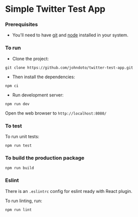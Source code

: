 # Simple Twitter Test App

### Prerequisites

- You'll need to have [git](https://git-scm.com/) and [node](https://nodejs.org/en/) installed in your system.

### To run

- Clone the project:

```
git clone https://github.com/johndoto/twitter-test-app.git
```

- Then install the dependencies:

```
npm ci
```

- Run development server:

```
npm run dev
```

Open the web browser to `http://localhost:8080/`

### To test

To run unit tests:

```
npm run test
```

### To build the production package

```
npm run build
```

### Eslint

There is an `.eslintrc` config for eslint ready with React plugin.

To run linting, run:

```
npm run lint
```
